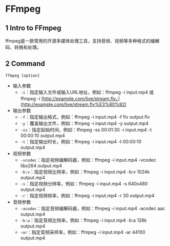 # FFmpeg



## 1 Intro to FFmpeg

ffmpeg是一款常用的开源多媒体处理工具，支持音频、视频等多种格式的编解码、转换和处理。


## 2 Command

`ffmpeg [option]`

- 输入参数
  - `-i`：指定输入文件或输入URL地址，例如：ffmpeg -i input.mp4 或 ffmpeg -i [http://example.com/live/stream.flv。](http://example.com/live/stream.flv%E3%80%82)
-  输出参数
    - `-f`：指定输出格式，例如：ffmpeg -i input.mp4 -f flv output.flv
    - `-y`：覆盖输出文件，例如：ffmpeg -i input.mp4 -y output.mp4
    - `-ss`：指定起始时间，例如：ffmpeg -ss 00:01:30 -i input.mp4 -t 00:00:10 output.mp4
    - `-t`：指定输出时长，例如：ffmpeg -i input.mp4 -t 00:00:10 output.mp4
- 视频参数
  - `-vcodec`：指定视频编解码器，例如：ffmpeg -i input.mp4 -vcodec libx264 output.mp4
  - `-b:v`：指定视频比特率，例如：ffmpeg -i input.mp4 -b:v 1024k output.mp4
  - `-s`：指定视频分辨率，例如：ffmpeg -i input.mp4 -s 640x480 output.mp4
  - `-r`：指定视频帧率，例如：ffmpeg -i input.mp4 -r 30 output.mp4
- 音频参数
  - `-acodec`：指定音频编解码器，例如：ffmpeg -i input.mp4 -acodec aac output.mp4
  - `-b:a`：指定音频比特率，例如：ffmpeg -i input.mp4 -b:a 128k output.mp4
  - -`ar`：指定音频采样率，例如：ffmpeg -i input.mp4 -ar 44100 output.mp4
